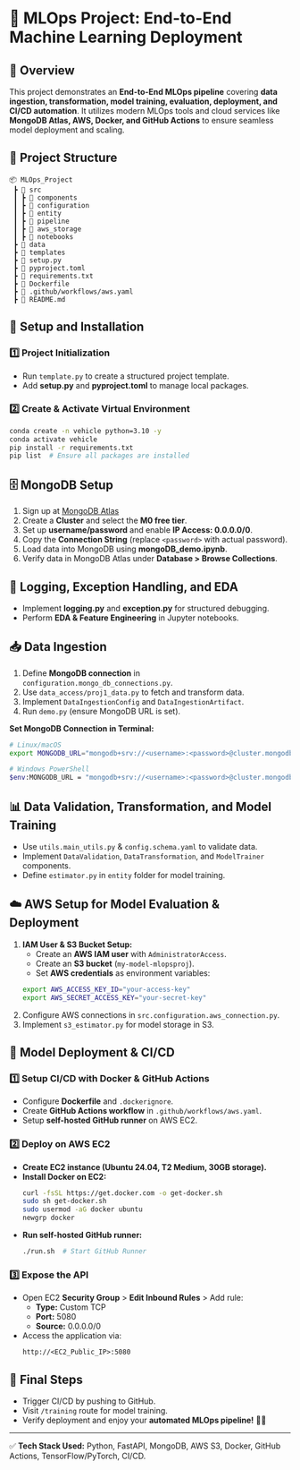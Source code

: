 # 🚀 MLOps Project: End-to-End Machine Learning Deployment

## 📌 Overview

This project demonstrates an **End-to-End MLOps pipeline** covering **data ingestion, transformation, model training, evaluation, deployment, and CI/CD automation**. It utilizes modern MLOps tools and cloud services like **MongoDB Atlas, AWS, Docker, and GitHub Actions** to ensure seamless model deployment and scaling.

## 📂 Project Structure

```
📦 MLOps_Project
 ┣ 📂 src
 ┃ ┣ 📂 components
 ┃ ┣ 📂 configuration
 ┃ ┣ 📂 entity
 ┃ ┣ 📂 pipeline
 ┃ ┣ 📂 aws_storage
 ┃ ┣ 📂 notebooks
 ┣ 📂 data
 ┣ 📂 templates
 ┣ 📜 setup.py
 ┣ 📜 pyproject.toml
 ┣ 📜 requirements.txt
 ┣ 📜 Dockerfile
 ┣ 📜 .github/workflows/aws.yaml
 ┣ 📜 README.md
```

## 🔧 **Setup and Installation**

### 1️⃣ **Project Initialization**

- Run `template.py` to create a structured project template.
- Add **setup.py** and **pyproject.toml** to manage local packages.

### 2️⃣ **Create & Activate Virtual Environment**

```bash
conda create -n vehicle python=3.10 -y
conda activate vehicle
pip install -r requirements.txt
pip list  # Ensure all packages are installed
```

## 🗄️ **MongoDB Setup**

1. Sign up at [MongoDB Atlas](https://www.mongodb.com/atlas/database)
2. Create a **Cluster** and select the **M0 free tier**.
3. Set up **username/password** and enable **IP Access: 0.0.0.0/0**.
4. Copy the **Connection String** (replace `<password>` with actual password).
5. Load data into MongoDB using **mongoDB\_demo.ipynb**.
6. Verify data in MongoDB Atlas under **Database > Browse Collections**.

## 📝 **Logging, Exception Handling, and EDA**

- Implement **logging.py** and **exception.py** for structured debugging.
- Perform **EDA & Feature Engineering** in Jupyter notebooks.

## 📥 **Data Ingestion**

1. Define **MongoDB connection** in `configuration.mongo_db_connections.py`.
2. Use `data_access/proj1_data.py` to fetch and transform data.
3. Implement `DataIngestionConfig` and `DataIngestionArtifact`.
4. Run `demo.py` (ensure MongoDB URL is set).

**Set MongoDB Connection in Terminal:**

```bash
# Linux/macOS
export MONGODB_URL="mongodb+srv://<username>:<password>@cluster.mongodb.net"

# Windows PowerShell
$env:MONGODB_URL = "mongodb+srv://<username>:<password>@cluster.mongodb.net"
```

## 📊 **Data Validation, Transformation, and Model Training**

- Use `utils.main_utils.py` & `config.schema.yaml` to validate data.
- Implement `DataValidation`, `DataTransformation`, and `ModelTrainer` components.
- Define `estimator.py` in `entity` folder for model training.

## ☁️ **AWS Setup for Model Evaluation & Deployment**

1. **IAM User & S3 Bucket Setup:**
   - Create an **AWS IAM user** with `AdministratorAccess`.
   - Create an **S3 bucket** (`my-model-mlopsproj`).
   - Set **AWS credentials** as environment variables:
   ```bash
   export AWS_ACCESS_KEY_ID="your-access-key"
   export AWS_SECRET_ACCESS_KEY="your-secret-key"
   ```
2. Configure AWS connections in `src.configuration.aws_connection.py`.
3. Implement `s3_estimator.py` for model storage in S3.

## 🚀 **Model Deployment & CI/CD**

### 1️⃣ **Setup CI/CD with Docker & GitHub Actions**

- Configure **Dockerfile** and `.dockerignore`.
- Create **GitHub Actions workflow** in `.github/workflows/aws.yaml`.
- Setup **self-hosted GitHub runner** on AWS EC2.

### 2️⃣ **Deploy on AWS EC2**

- **Create EC2 instance (Ubuntu 24.04, T2 Medium, 30GB storage).**
- **Install Docker on EC2:**
  ```bash
  curl -fsSL https://get.docker.com -o get-docker.sh
  sudo sh get-docker.sh
  sudo usermod -aG docker ubuntu
  newgrp docker
  ```
- **Run self-hosted GitHub runner:**
  ```bash
  ./run.sh  # Start GitHub Runner
  ```

### 3️⃣ **Expose the API**

- Open EC2 **Security Group** > **Edit Inbound Rules** > Add rule:
  - **Type:** Custom TCP
  - **Port:** 5080
  - **Source:** 0.0.0.0/0
- Access the application via:
  ```
  http://<EC2_Public_IP>:5080
  ```

## 🎯 **Final Steps**

- Trigger CI/CD by pushing to GitHub.
- Visit `/training` route for model training.
- Verify deployment and enjoy your **automated MLOps pipeline!** 🚀🎉

---

✅ **Tech Stack Used:** Python, FastAPI, MongoDB, AWS S3, Docker, GitHub Actions, TensorFlow/PyTorch, CI/CD.



